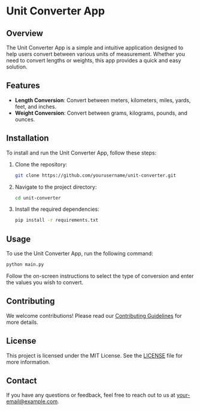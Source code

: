# Unit Converter App

## Overview
The Unit Converter App is a simple and intuitive application designed to help users convert between various units of measurement. Whether you need to convert lengths or weights, this app provides a quick and easy solution.

## Features
- **Length Conversion**: Convert between meters, kilometers, miles, yards, feet, and inches.
- **Weight Conversion**: Convert between grams, kilograms, pounds, and ounces.

## Installation
To install and run the Unit Converter App, follow these steps:

1. Clone the repository:
    ```bash
    git clone https://github.com/yourusername/unit-converter.git
    ```
2. Navigate to the project directory:
    ```bash
    cd unit-converter
    ```
3. Install the required dependencies:
    ```bash
    pip install -r requirements.txt
    ```

## Usage
To use the Unit Converter App, run the following command:
```bash
python main.py
```
Follow the on-screen instructions to select the type of conversion and enter the values you wish to convert.

## Contributing
We welcome contributions! Please read our [Contributing Guidelines](CONTRIBUTING.md) for more details.

## License
This project is licensed under the MIT License. See the [LICENSE](LICENSE) file for more information.

## Contact
If you have any questions or feedback, feel free to reach out to us at [your-email@example.com](mailto:your-email@example.com).

